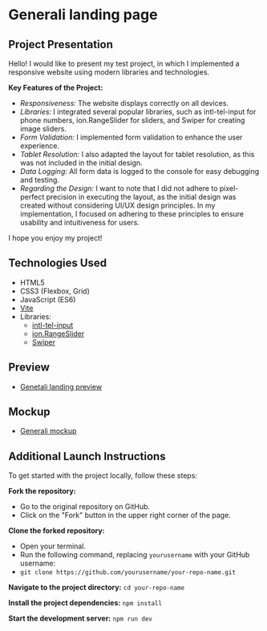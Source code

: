 # Generali landing page

## Project Presentation
Hello! I would like to present my test project, in which I implemented a responsive website using modern libraries and technologies.

**Key Features of the Project:**

- *Responsiveness:* The website displays correctly on all devices.
- *Libraries:* I integrated several popular libraries, such as intl-tel-input for phone numbers, ion.RangeSlider for sliders, and Swiper for creating image sliders.
- *Form Validation:* I implemented form validation to enhance the user experience.
- *Tablet Resolution:* I also adapted the layout for tablet resolution, as this was not included in the initial design.
- *Data Logging:* All form data is logged to the console for easy debugging and testing.
- *Regarding the Design:* I want to note that I did not adhere to pixel-perfect precision in executing the layout, as the initial design was created without considering UI/UX design principles. In my implementation, I focused on adhering to these principles to ensure usability and intuitiveness for users.

I hope you enjoy my project!

## Technologies Used
 - HTML5
- CSS3 (Flexbox, Grid)
- JavaScript (ES6)
- [Vite](https://vitejs.dev/)
- Libraries:
  - [intl-tel-input](https://github.com/jackocnr/intl-tel-input)
  - [ion.RangeSlider](https://github.com/Ionaru/easy-range-slider)
  - [Swiper](https://swiperjs.com/)

## Preview
- [Genetali landing preview](https://khvashchenko.github.io/generali/)

## Mockup
  - [Generali mockup](https://www.figma.com/design/M56AjToDTgoYn36M913oej/Untitled?node-id=0-1&node-type=canvas&t=g6v3hmc9iWitswq2-0)

## Additional Launch Instructions

To get started with the project locally, follow these steps:

**Fork the repository:**
  - Go to the original repository on GitHub.
  - Click on the "Fork" button in the upper right corner of the page.

**Clone the forked repository:**
  - Open your terminal.
  - Run the following command, replacing `yourusername` with your GitHub username:
  - `git clone https://github.com/yourusername/your-repo-name.git`
    
**Navigate to the project directory:**
    `cd your-repo-name`
    
**Install the project dependencies:**
    `npm install`
    
**Start the development server:**
    `npm run dev`
